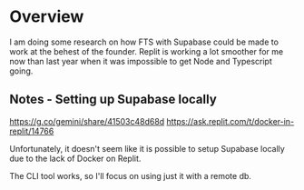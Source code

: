 # Overview

I am doing some research on how FTS with Supabase could be made to work at the behest of the founder. Replit is working a lot smoother for me now than last year when it was impossible to get Node and Typescript going.

## Notes - Setting up Supabase locally

https://g.co/gemini/share/41503c48d68d
https://ask.replit.com/t/docker-in-replit/14766

Unfortunately, it doesn't seem like it is possible to setup Supabase locally due to the lack of Docker on Replit.

The CLI tool works, so I'll focus on using just it with a remote db.